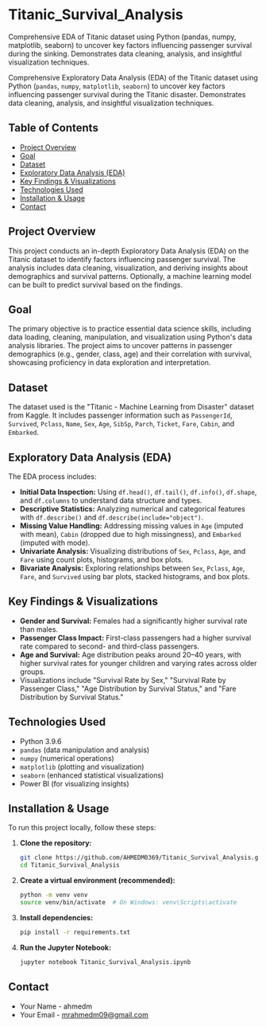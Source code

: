 # Titanic_Survival_Analysis
Comprehensive EDA of Titanic dataset using Python (pandas, numpy, matplotlib, seaborn) to uncover key factors influencing passenger survival during the sinking. Demonstrates data cleaning, analysis, and insightful visualization techniques.


Comprehensive Exploratory Data Analysis (EDA) of the Titanic dataset using Python (`pandas`, `numpy`, `matplotlib`, `seaborn`) to uncover key factors influencing passenger survival during the Titanic disaster. Demonstrates data cleaning, analysis, and insightful visualization techniques.

## Table of Contents
- [Project Overview](#project-overview)
- [Goal](#goal)
- [Dataset](#dataset)
- [Exploratory Data Analysis (EDA)](#exploratory-data-analysis-eda)
- [Key Findings & Visualizations](#key-findings--visualizations)
- [Technologies Used](#technologies-used)
- [Installation & Usage](#installation--usage)
- [Contact](#contact)

## Project Overview
This project conducts an in-depth Exploratory Data Analysis (EDA) on the Titanic dataset to identify factors influencing passenger survival. The analysis includes data cleaning, visualization, and deriving insights about demographics and survival patterns. Optionally, a machine learning model can be built to predict survival based on the findings.

## Goal
The primary objective is to practice essential data science skills, including data loading, cleaning, manipulation, and visualization using Python's data analysis libraries. The project aims to uncover patterns in passenger demographics (e.g., gender, class, age) and their correlation with survival, showcasing proficiency in data exploration and interpretation.

## Dataset
The dataset used is the "Titanic - Machine Learning from Disaster" dataset from Kaggle. It includes passenger information such as `PassengerId`, `Survived`, `Pclass`, `Name`, `Sex`, `Age`, `SibSp`, `Parch`, `Ticket`, `Fare`, `Cabin`, and `Embarked`.

## Exploratory Data Analysis (EDA)
The EDA process includes:
- **Initial Data Inspection:** Using `df.head()`, `df.tail()`, `df.info()`, `df.shape`, and `df.columns` to understand data structure and types.
- **Descriptive Statistics:** Analyzing numerical and categorical features with `df.describe()` and `df.describe(include="object")`.
- **Missing Value Handling:** Addressing missing values in `Age` (imputed with mean), `Cabin` (dropped due to high missingness), and `Embarked` (imputed with mode).
- **Univariate Analysis:** Visualizing distributions of `Sex`, `Pclass`, `Age`, and `Fare` using count plots, histograms, and box plots.
- **Bivariate Analysis:** Exploring relationships between `Sex`, `Pclass`, `Age`, `Fare`, and `Survived` using bar plots, stacked histograms, and box plots.

## Key Findings & Visualizations
- **Gender and Survival:** Females had a significantly higher survival rate than males.
- **Passenger Class Impact:** First-class passengers had a higher survival rate compared to second- and third-class passengers.
- **Age and Survival:** Age distribution peaks around 20–40 years, with higher survival rates for younger children and varying rates across older groups.
- Visualizations include "Survival Rate by Sex," "Survival Rate by Passenger Class," "Age Distribution by Survival Status," and "Fare Distribution by Survival Status."

## Technologies Used
- Python 3.9.6
- `pandas` (data manipulation and analysis)
- `numpy` (numerical operations)
- `matplotlib` (plotting and visualization)
- `seaborn` (enhanced statistical visualizations)
- Power BI (for visualizing insights)

## Installation & Usage
To run this project locally, follow these steps:

1. **Clone the repository:**
    ```bash
    git clone https://github.com/AHMEDM0369/Titanic_Survival_Analysis.git
    cd Titanic_Survival_Analysis
    ```
2. **Create a virtual environment (recommended):**
    ```bash
    python -m venv venv
    source venv/bin/activate  # On Windows: venv\Scripts\activate
    ```
3. **Install dependencies:**
    ```bash
    pip install -r requirements.txt
    ```
4. **Run the Jupyter Notebook:**
    ```bash
    jupyter notebook Titanic_Survival_Analysis.ipynb
    ```

## Contact
-   Your Name - ahmedm
-   Your Email - mrahmedm09@gmail.com
